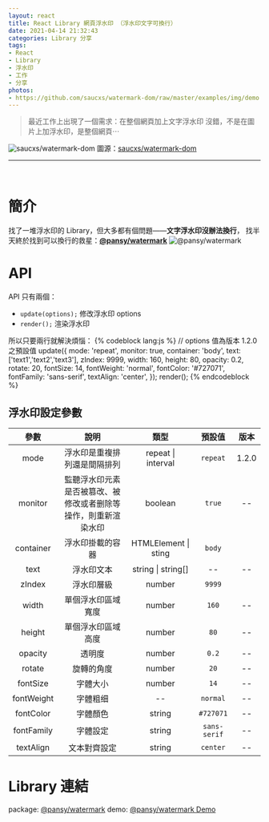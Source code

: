 ```yaml
---
layout: react
title: React Library 網頁浮水印 （浮水印文字可換行）
date: 2021-04-14 21:32:43
categories: Library 分享
tags: 
- React
- Library
- 浮水印
- 工作
- 分享
photos:
- https://github.com/saucxs/watermark-dom/raw/master/examples/img/demo.png
---
```


> 最近工作上出現了一個需求：在整個網頁加上文字浮水印
沒錯，不是在圖片上加浮水印，是整個網頁⋯
<!-- more -->

![saucxs/watermark-dom](https://github.com/saucxs/watermark-dom/raw/master/examples/img/demo.png)
圖源：[saucxs/watermark-dom](https://github.com/saucxs/watermark-dom)

---

<br />

# 簡介
找了一堆浮水印的 Library，但大多都有個問題——__文字浮水印沒辦法換行__，
找半天終於找到可以換行的救星：__[@pansy/watermark](https://www.npmjs.com/package/@pansy/watermark)__
![@pansy/watermark](pansy_watermark.png "@pansy/watermark")

# API
API 只有兩個：
- `update(options);` 修改浮水印 options
- `render();` 渲染浮水印

所以只要兩行就解決煩惱：
{% codeblock lang:js %}
// options 值為版本 1.2.0 之預設值
update({
  mode: 'repeat',
  monitor: true,
  container: 'body',
  text: ['text1','text2','text3'],
  zIndex: 9999,
  width: 160,
  height: 80,
  opacity: 0.2,
  rotate: 20,
  fontSize: 14,
  fontWeight: 'normal',
  fontColor: '#727071',
  fontFamily: 'sans-serif',
  textAlign: 'center',
});
render();
{% endcodeblock %}

## 浮水印設定參數
|    參數    |                              說明                              |         類型         |   預設值   |  版本 |
|:----------:|:--------------------------------------------------------------:|:--------------------:|:----------:|:-----:|
| mode       | 浮水印是重複排列還是間隔排列                                   | repeat \| interval   | `repeat`     | 1.2.0 |
| monitor    | 監聽浮水印元素是否被篡改、被修改或者删除等操作，則重新渲染水印 | boolean              | `true`       | --    |
| container  | 浮水印掛載的容器                                               | HTMLElement \| sting | `body`       |       |
| text       | 浮水印文本                                                     | string \| string[]   | --         | --    |
| zIndex     | 浮水印層級                                                     | number               | `9999`       |       |
| width      | 單個浮水印區域寬度                                             | number               | `160`        | --    |
| height     | 單個浮水印區域高度                                             | number               | `80`         | --    |
| opacity    | 透明度                                                         | number               | `0.2`        | --    |
| rotate     | 旋轉的角度                                                     | number               | `20`         | --    |
| fontSize   | 字體大小                                                       | number               | `14`         | --    |
| fontWeight | 字體粗细                                                       | --                   | `normal`     | --    |
| fontColor  | 字體顏色                                                       | string               | `#727071`    | --    |
| fontFamily | 字體設定                                                   | string               | `sans-serif` | --    |
| textAlign  | 文本對齊設定                                                   | string               | `center`     | --    |

# Library 連結
package: [@pansy/watermark](https://www.npmjs.com/package/@pansy/watermark)
demo: [@pansy/watermark Demo](https://react-components-vert.vercel.app/components/basic/watermark)